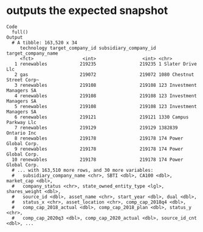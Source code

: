 # outputs the expected snapshot

    Code
      full()
    Output
      # A tibble: 163,520 x 34
         technology target_company_id subsidiary_company_id target_company_name       
         <fct>                  <int>                 <int> <chr>                     
       1 renewables            219235                219235 1 Slater Drive Llc        
       2 gas                   219072                219072 1080 Chestnut Street Corp~
       3 renewables            219108                219108 123 Investment Managers SA
       4 renewables            219108                219108 123 Investment Managers SA
       5 renewables            219108                219108 123 Investment Managers SA
       6 renewables            219121                219121 1330 Campus Parkway Llc   
       7 renewables            219129                219129 1382839 Ontario Inc       
       8 renewables            219178                219178 174 Power Global Corp.    
       9 renewables            219178                219178 174 Power Global Corp.    
      10 renewables            219178                219178 174 Power Global Corp.    
      # ... with 163,510 more rows, and 30 more variables:
      #   subsidiary_company_name <chr>, SBTI <dbl>, CA100 <dbl>, market_cap <dbl>,
      #   company_status <chr>, state_owned_entity_type <lgl>, shares_weight <dbl>,
      #   source_id <dbl>, asset_name <chr>, start_year <dbl>, dual <dbl>,
      #   status_x <chr>, asset_location <chr>, comp_cap_2018q4 <dbl>,
      #   comp_cap_2018_actual <dbl>, comp_cap_2018_plan <dbl>, status_y <chr>,
      #   comp_cap_2020q3 <dbl>, comp_cap_2020_actual <dbl>, source_id_cnt <dbl>, ...

